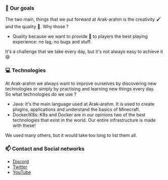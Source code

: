 ### 🧭 Our goals

The two main, things that we put forward at Arak-arahm is the creativity 🖌️ and the quality 💎. Why those ?

- Quality because we want to provide 🎁 to players the best playing experience: no lag, no bugs and stuff.

It's a challenge that we take every day, but it's not always easy to achieve it 😄


### 💻 Technologies

At Arak-arahm we always want to improve ourselves by discovering new technologies or simply by practising and learning new things every day.<br>
So what technologies do we use ?

- Java: it's the main language used at Arak-arahm. It is used to create plugins, applications and understand the basics of Minecraft.
- Docker/K8s: K8s and Docker are in our opinions two of the best technologies that exist in the world. Our entire infrastructure is made with these!

We used many others, but it would take too long to list them all.

### 📫 Contact and Social networks

- [Discord]()
- [Twitter]()
- [YouTube]()
